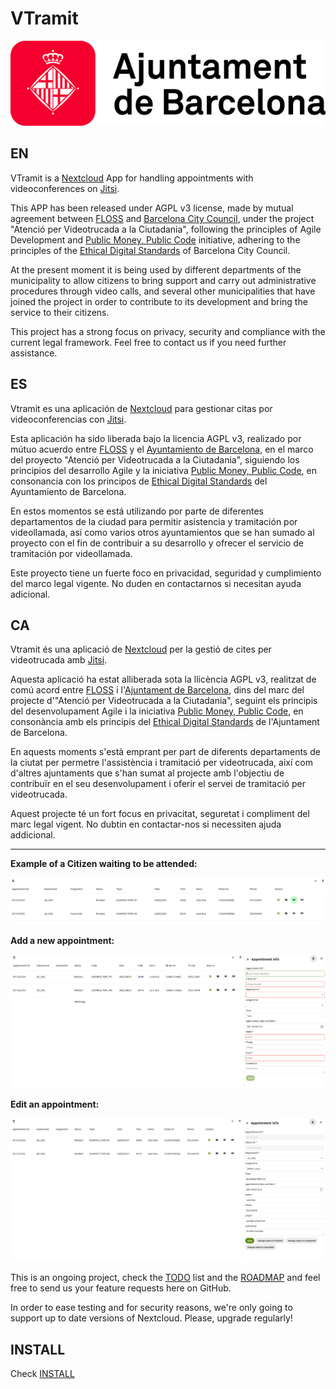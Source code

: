 # VTramit

![Ajuntament de Barcelona](doc/images/ajuntament-de-Barcelona.png)

## EN

VTramit is a [Nextcloud](https://nextcloud.com) App for handling appointments with videoconferences on [Jitsi](https://jitsi.org).

This APP has been released under AGPL v3 license, made by mutual agreement between [FLOSS](https://floss.cat) and [Barcelona City Council](https://ajuntament.barcelona.cat), under the project "Atenció per Videotrucada a la Ciutadania", following the principles of Agile Development and [Public Money, Public Code](https://publiccode.eu) initiative, adhering to the principles of the [Ethical Digital Standards](https://citiesfordigitalrights.org) of Barcelona City Council.

At the present moment it is being used by different departments of the municipality to allow citizens to bring support and carry out administrative procedures through video calls, and several other municipalities that have joined the project in order to contribute to its development and bring the service to their citizens.

This project has a strong focus on privacy, security and compliance with the current legal framework. Feel free to contact us if you need further assistance.


## ES

Vtramit es una aplicación de [Nextcloud](https://nextcloud.com) para gestionar citas por videoconferencias con [Jitsi](https://jitsi.org).

Esta aplicación ha sido liberada bajo la licencia AGPL v3, realizado por mútuo acuerdo entre [FLOSS](https://floss.cat) y el [Ayuntamiento de Barcelona](https://ajuntament.barcelona.cat), en el marco del proyecto "Atenció per Videotrucada a la Ciutadania", siguiendo los principios del desarrollo Agile y la iniciativa [Public Money, Public Code](https://publiccode.eu), en consonancia con los principos de [Ethical Digital Standards](https://citiesfordigitalrights.org) del Ayuntamiento de Barcelona.

En estos momentos se está utilizando por parte de diferentes departamentos de la ciudad para permitir asistencia y tramitación por videollamada, así como varios otros ayuntamientos que se han sumado al proyecto con el fin de contribuir a su desarrollo y ofrecer el servicio de tramitación por videollamada.

Este proyecto tiene un fuerte foco en privacidad, seguridad y cumplimiento del marco legal vigente. No duden en contactarnos si necesitan ayuda adicional.

## CA

Vtramit és una aplicació de [Nextcloud](https://nextcloud.com) per la gestió de cites per videotrucada amb [Jitsi](https://jitsi.org).

Aquesta aplicació ha estat alliberada sota la llicència AGPL v3, realitzat de comú acord entre [FLOSS](https://floss.cat) i l'[Ajuntament de Barcelona](https://ajuntament.barcelona.cat), dins del marc del projecte d'"Atenció per Videotrucada a la Ciutadania", seguint els principis del desenvolupament Agile i la iniciativa [Public Money, Public Code](https://publiccode.eu), en consonància amb els principis del [Ethical Digital Standards](https://citiesfordigitalrights.org) de l'Ajuntament de Barcelona.

En aquests moments s'està emprant per part de diferents departaments de la ciutat per permetre l'assistència i tramitació per videotrucada, així com d'altres ajuntaments que s'han sumat al projecte amb l'objectiu de contribuïr en el seu desenvolupament i oferir el servei de tramitació per videotrucada.

Aquest projecte té un fort focus en privacitat, seguretat i compliment del marc legal vigent. No dubtin en contactar-nos si necessiten ajuda addicional.


------------------

**Example of a Citizen waiting to be attended:**

![VTramit with a citizen waiting to be attended](doc/images/vtramit-waiting.png)

**Add a new appointment:**

![VTramit add an appointment manually](doc/images/vtramit-create-appointment.png)

**Edit an appointment:**

![VTramit add an appointment manually](doc/images/vtramit-edit-appointment.png)

This is an ongoing project, check the [TODO](doc/TODO.md) list and the [ROADMAP](doc/ROADMAP.md) and feel free to send us your feature requests here on GitHub.

In order to ease testing and for security reasons, we're only going to support up to date versions of Nextcloud. Please, upgrade regularly!


## INSTALL

Check [INSTALL](doc/INSTALL.md)
